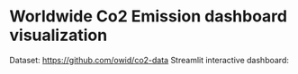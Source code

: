 # Worldwide Co2 Emission dashboard visualization
Dataset: https://github.com/owid/co2-data
Streamlit interactive dashboard: 
